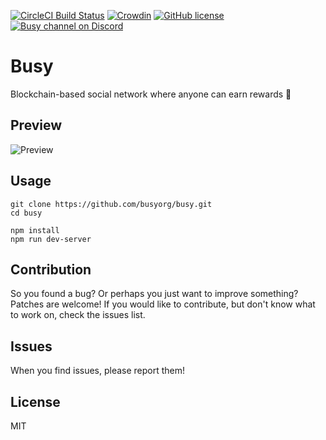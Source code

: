 [![CircleCI Build Status](https://circleci.com/gh/busyorg/busy.svg?style=shield&circle-token=:circle-token)](https://circleci.com/gh/busyorg/busy)
[![Crowdin](http://d322cqt584bo4o.cloudfront.net/busy/localized.svg)](https://translate.busy.org/project/busy)
[![GitHub license](https://img.shields.io/badge/license-MIT-blue.svg)](https://raw.githubusercontent.com/busyorg/busy/new-design/LICENSE)
[![Busy channel on Discord](https://img.shields.io/badge/chat-discord-738bd7.svg)](https://discord.gg/G95rNZs)

# Busy

Blockchain-based social network where anyone can earn rewards 🚀

## Preview
![Preview](https://res.cloudinary.com/hpiynhbhq/image/upload/v1504423577/wft1ubbw2ozrbteril7u.png)

## Usage

```
git clone https://github.com/busyorg/busy.git
cd busy

npm install
npm run dev-server
```

## Contribution 
So you found a bug? Or perhaps you just want to improve something? Patches are welcome! If you would like to contribute, but don't know what to work on, check the issues list.

## Issues
When you find issues, please report them!

## License
MIT

